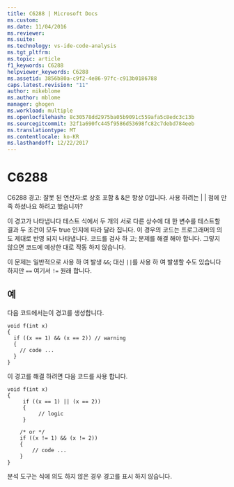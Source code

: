 ```yaml
---
title: C6288 | Microsoft Docs
ms.custom: 
ms.date: 11/04/2016
ms.reviewer: 
ms.suite: 
ms.technology: vs-ide-code-analysis
ms.tgt_pltfrm: 
ms.topic: article
f1_keywords: C6288
helpviewer_keywords: C6288
ms.assetid: 3856b80a-c9f2-4e86-97fc-c913b0186788
caps.latest.revision: "11"
author: mikeblome
ms.author: mblome
manager: ghogen
ms.workload: multiple
ms.openlocfilehash: 8c30578dd2975ba05b9091c559afa5c8edc3c13b
ms.sourcegitcommit: 32f1a690fc445f9586d53698fc82c7debd784eeb
ms.translationtype: MT
ms.contentlocale: ko-KR
ms.lasthandoff: 12/22/2017
---
```

# <a name="c6288"></a>C6288
C6288 경고: 잘못 된 연산자:로 상호 포함 & &은 항상 0입니다. 사용 하려는 &#124; &#124; 점에 만족 하셨나요 하려고 했습니까?  
  
 이 경고가 나타냅니다 테스트 식에서 두 개의 서로 다른 상수에 대 한 변수를 테스트할 결과 두 조건이 모두 true 인지에 따라 달라 집니다. 이 경우의 코드는 프로그래머의 의도 제대로 반영 되지 나타냅니다. 코드를 검사 하 고; 문제를 해결 해야 합니다. 그렇지 않으면 코드에 예상한 대로 작동 하지 않습니다.  
  
 이 문제는 일반적으로 사용 하 여 발생 `&&`; 대신 `||`를 사용 하 여 발생할 수도 있습니다 하지만 `==` 여기서 `!=` 원래 합니다.  
  
## <a name="example"></a>예  
 다음 코드에서는이 경고를 생성합니다.  
  
```  
void f(int x)  
{  
  if ((x == 1) && (x == 2)) // warning  
  {  
    // code ...  
  }  
}  
```  
  
 이 경고를 해결 하려면 다음 코드를 사용 합니다.  
  
```  
void f(int x)  
{  
     if ((x == 1) || (x == 2))   
     {  
          // logic  
     }  
  
    /* or */  
    if ((x != 1) && (x != 2))  
    {  
        // code ...  
    }  
}  
```  
  
 분석 도구는 식에 의도 하지 않은 경우 경고를 표시 하지 않습니다.